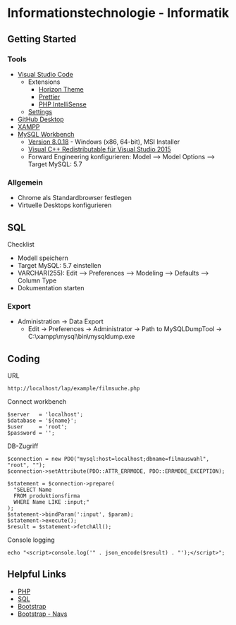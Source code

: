 # Informationstechnologie - Informatik

## Getting Started

### Tools

- [Visual Studio Code](https://code.visualstudio.com/)
  - Extensions
    - [Horizon Theme](https://marketplace.visualstudio.com/items?itemName=jolaleye.horizon-theme-vscode)
    - [Prettier](https://marketplace.visualstudio.com/items?itemName=esbenp.prettier-vscode)
    - [PHP IntelliSense](https://marketplace.visualstudio.com/items?itemName=felixfbecker.php-intellisense)
  - [Settings](https://github.com/Bluuax/lap/blob/master/configurations/vs-code-settings.json)
- [GitHub Desktop](https://desktop.github.com/)
- [XAMPP](https://www.apachefriends.org/de/index.html)
- [MySQL Workbench](https://www.mysql.com/products/workbench)
  - [Version 8.0.18](https://downloads.mysql.com/archives/workbench/) - Windows (x86, 64-bit), MSI Installer
  - [Visual C++ Redistributable für Visual Studio 2015](https://www.microsoft.com/de-at/download/details.aspx?id=48145)
  - Forward Engineering konfigurieren: Model --> Model Options --> Target MySQL: 5.7

### Allgemein

- Chrome als Standardbrowser festlegen
- Virtuelle Desktops konfigurieren

## SQL

Checklist

- Modell speichern
- Target MySQL: 5.7 einstellen
- VARCHAR(255): Edit --> Preferences --> Modeling --> Defaults --> Column Type
- Dokumentation starten

### Export

- Administration -> Data Export
  - Edit -> Preferences -> Administrator -> Path to MySQLDumpTool -> C:\xampp\mysql\bin\mysqldump.exe

## Coding

URL

```
http://localhost/lap/example/filmsuche.php
```

Connect workbench

```
$server   = 'localhost';
$database = '${name}';
$user     = 'root';
$password = '';
```

DB-Zugriff
```
$connection = new PDO("mysql:host=localhost;dbname=filmauswahl", "root", "");
$connection->setAttribute(PDO::ATTR_ERRMODE, PDO::ERRMODE_EXCEPTION);

$statement = $connection->prepare(
  "SELECT Name 
  FROM produktionsfirma
  WHERE Name LIKE :input;"
);
$statement->bindParam(':input', $param);
$statement->execute();
$result = $statement->fetchAll();

```

Console logging

```
echo "<script>console.log('" . json_encode($result) . "');</script>";
```

## Helpful Links

- [PHP](https://www.w3schools.com/php/default.asp)
- [SQL](https://www.w3schools.com/sql/default.asp)
- [Bootstrap](https://www.w3schools.com/bootstrap/default.asp)
- [Bootstrap - Navs](https://getbootstrap.com/docs/4.0/components/navs/)
